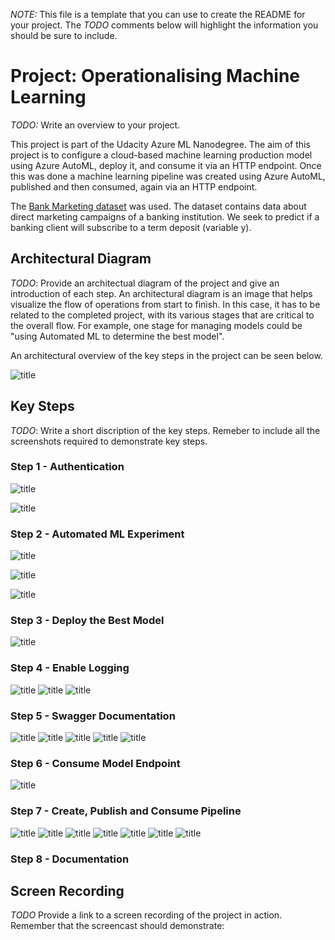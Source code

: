 *NOTE:* This file is a template that you can use to create the README for your project. The *TODO* comments below will highlight the information you should be sure to include.


# Project: Operationalising Machine Learning

*TODO:* Write an overview to your project.

This project is part of the Udacity Azure ML Nanodegree. The aim of this project is to configure a cloud-based machine learning production model using Azure AutoML, deploy it, and consume it via an HTTP endpoint. Once this was done a machine learning pipeline was created using Azure AutoML, published and then consumed, again via an HTTP endpoint.

The [Bank Marketing dataset](https://automlsamplenotebookdata.blob.core.windows.net/automl-sample-notebook-data/bankmarketing_train.csv) was used. The dataset contains data about direct marketing campaigns of a banking institution. We seek to predict if a banking client will subscribe to a term deposit (variable y).

## Architectural Diagram
*TODO*: Provide an architectual diagram of the project and give an introduction of each step. An architectural diagram is an image that helps visualize the flow of operations from start to finish. In this case, it has to be related to the completed project, with its various stages that are critical to the overall flow. For example, one stage for managing models could be "using Automated ML to determine the best model". 

An architectural overview of the key steps in the project can be seen below.

![title](images/project_architecture.png)

## Key Steps
*TODO*: Write a short discription of the key steps. Remeber to include all the screenshots required to demonstrate key steps. 

### Step 1 - Authentication
![title](images/1.1_SP_created.png)

![title](images/1.2_WS_shared_with_SP.png)

### Step 2 - Automated ML Experiment

![title](images/2.1_create_dataset.png)

![title](images/2.2_completed_experiment.png)

![title](images/2.3_best_model.png)

### Step 3 - Deploy the Best Model

![title](images/3.1_best_model_deployed.png)

### Step 4 - Enable Logging

![title](images/4.1_application_insights_enabled.png)
![title](images/4.2_logs.png)
![title](images/4.3_logs.png)

### Step 5 - Swagger Documentation

![title](images/5.1_swagger.png)
![title](images/5.2_swagger.png)
![title](images/5.3_swagger.png)
![title](images/5.4_swagger.png)
![title](images/5.5_swagger.png)

### Step 6 - Consume Model Endpoint

![title](images/6.1_consume_api.png)

### Step 7 - Create, Publish and Consume Pipeline

![title](images/7.1_pipeline_created.png)
![title](images/7.2_pipline_endpoint.png)
![title](images/7.3_dataset_and_automl.png)
![title](images/7.4_pipeline_overview.png)
![title](images/7.5_run_details.png)
![title](images/7.6_scheduled_pipeline.png)
![title](images/7.7_scheduled_pipeline.png)

### Step 8 - Documentation


## Screen Recording
*TODO* Provide a link to a screen recording of the project in action. Remember that the screencast should demonstrate:


